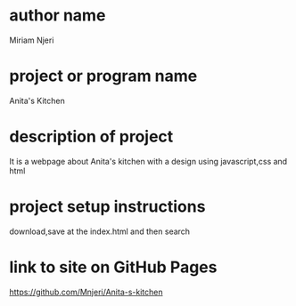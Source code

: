 # author name
Miriam Njeri

# project or program name
Anita's Kitchen


# description of project
It is a webpage about Anita's kitchen with a design using javascript,css and html 

# project setup instructions
download,save at the index.html and then search

# link to site on GitHub Pages
https://github.com/Mnjeri/Anita-s-kitchen